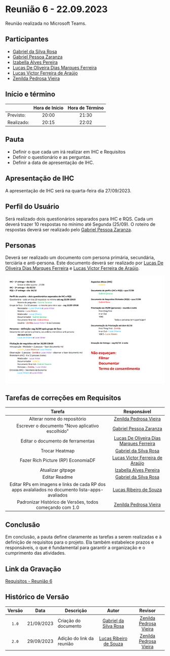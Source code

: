 # Reunião 6 - 22.09.2023

Reunião realizada no Microsoft Teams.

## Participantes

* [Gabriel da Silva Rosa](https://github.com/gabrielrosa09)   
* [Gabriel Pessoa Zaranza](https://github.com/GZaranza)         
* [Izabella Alves Pereira](https://github.com/izabellaalves)
* [Lucas De Oliveira Dias Marques Ferreira](https://github.com/LucasOliveiraDiasMarquesFerreira)     
* [Lucas Victor Ferreira de Araújo](https://github.com/Lucas13032003)
* [Zenilda Pedrosa Vieira](https://github.com/zenildavieira)       
  
## Início e término

|	           | Hora de Início | Hora de Término |
|--------------|:--------------:|:---------------:|
|Previsto:     |    20:00       |      21:30      |
|Realizado:    |     20:15      |      22:02       |

## Pauta

* Definir o que cada um irá realizar em IHC e Requisitos
* Definir o questionário e as perguntas.
* Definir a data de apresentação de IHC.

## Apresentação de IHC
A apresentação de IHC será na quarta-feira dia 27/09/2023.

## Perfil do Usuário
Será realizado dois questionários separados para IHC e RQS. Cada um deverá trazer 10 respostas no mínimo até Segunda (25/09). O roteiro de respostas deverá ser realizado pelo [Gabriel Pessoa Zaranza](https://github.com/GZaranza).

## Personas
Deverá ser realizado um documento com persona primária, secundária, terciária e anti-persona. Este documento deverá ser realizado por [Lucas De Oliveira Dias Marques Ferreira](https://github.com/LucasOliveiraDiasMarquesFerreira) e [Lucas Victor Ferreira de Araújo](https://github.com/Lucas13032003).


![Atribuições de IHC e Requisitos](/docs/imagens/atribuicoes_ihc_req.png)

## Tarefas de correções em Requisitos

|Tarefa|Responsável|
|:----:|:---------:|
|Alterar nome do repositório|[Zenilda Pedrosa Vieira](https://github.com/zenildavieira)|
|Escrever o documento "Novo aplicativo escolhido" |[Gabriel Pessoa Zaranza](https://github.com/GZaranza)|
|Editar o documento de ferramentas|[Lucas De Oliveira Dias Marques Ferreira](https://github.com/LucasOliveiraDiasMarquesFerreira) |  
|Trocar Heatmap|[Gabriel da Silva Rosa](https://github.com/gabrielrosa09)|  
|Fazer Rich Picture (RP) EconomiaDF|[Lucas Victor Ferreira de Araújo](https://github.com/Lucas13032003)|
|Atualizar gitpage|[Izabella Alves Pereira](https://github.com/izabellaalves)|
|Editar Readme|[Gabriel da Silva Rosa](https://github.com/gabrielrosa09)|
|Editar RPs em imagens e links de cada RP dos apps avalaliados no documento lista-apps-avaliados|[Lucas Ribeiro de Souza](https://github.com/lucassouzs)|
|Padronizar Histórico de Versões, todos começando com 1.0|[Zenilda Pedrosa Vieira](https://github.com/zenildavieira)|

## Conclusão
Em conclusão, a pauta define claramente as tarefas a serem realizadas e à definição de requisitos para o projeto. Ela também estabelece prazos e responsáveis, o que é fundamental para garantir a organização e o cumprimento das atividades.

## Link da Gravação

[Requisitos - Reunião 6](https://youtu.be/4LBz7hHEZL8)

## Histórico de Versão

|Versão|Data|Descrição|Autor|Revisor|
|:----:|----|---------|:-----:|:-------:|
|`1.0`|21/09/2023|Criação do documento|[Gabriel da Silva Rosa](https://github.com/gabrielrosa09)|[Zenilda Pedrosa Vieira](https://github.com/zenildavieira)|
|`2.0`|29/09/2023|Adição do link da reunião|[Lucas Ribeiro de Souza](https://github.com/lucassouzs)|[Zenilda Pedrosa Vieira](https://github.com/zenildavieira)|
